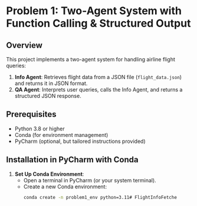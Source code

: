 # Problem 1: Two-Agent System with Function Calling & Structured Output

## Overview
This project implements a two-agent system for handling airline flight queries:
1. **Info Agent**: Retrieves flight data from a JSON file (`flight_data.json`) and returns it in JSON format.
2. **QA Agent**: Interprets user queries, calls the Info Agent, and returns a structured JSON response.

## Prerequisites
- Python 3.8 or higher
- Conda (for environment management)
- PyCharm (optional, but tailored instructions provided)

## Installation in PyCharm with Conda
1. **Set Up Conda Environment**:
   - Open a terminal in PyCharm (or your system terminal).
   - Create a new Conda environment:
     ```bash
     conda create -n problem1_env python=3.11#   F l i g h t I n f o F e t c h e  
 
